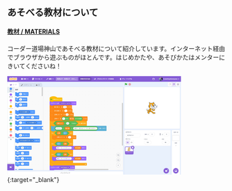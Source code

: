 
## あそべる教材について

#### [教材 / MATERIALS](./materials.html)

コーダー道場神山であそべる教材について紹介しています。インターネット経由でブラウザから遊ぶものがほとんです。はじめかたや、あそびかたはメンターにきいてくださいね！

[![scratch](assets/img/capture_scratch_s.png#center)](./materials.html){:target="_blank"}
